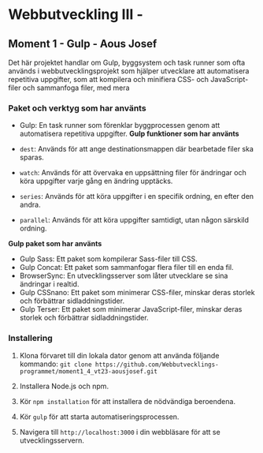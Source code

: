 # Webbutveckling III -

## Moment 1 - Gulp - Aous Josef

Det här projektet handlar om Gulp, byggsystem och task runner som ofta används i webbutvecklingsprojekt som hjälper utvecklare att automatisera repetitiva uppgifter, som att kompilera och minifiera CSS- och JavaScript-filer och sammanfoga filer, med mera

### Paket och verktyg som har använts

- Gulp: En task runner som förenklar byggprocessen genom att automatisera repetitiva uppgifter.
  **Gulp funktioner som har använts**
- `dest`: Används för att ange destinationsmappen där bearbetade filer ska sparas.

- `watch`: Används för att övervaka en uppsättning filer för ändringar och köra uppgifter varje gång en ändring upptäcks.

- `series`: Används för att köra uppgifter i en specifik ordning, en efter den andra.

- `parallel`: Används för att köra uppgifter samtidigt, utan någon särskild ordning.

**Gulp paket som har använts**

- Gulp Sass: Ett paket som kompilerar Sass-filer till CSS.
- Gulp Concat: Ett paket som sammanfogar flera filer till en enda fil.
- BrowserSync: En utvecklingsserver som låter utvecklare se sina ändringar i realtid.
- Gulp CSSnano: Ett paket som minimerar CSS-filer, minskar deras storlek och förbättrar sidladdningstider.
- Gulp Terser: Ett paket som minimerar JavaScript-filer, minskar deras storlek och förbättrar sidladdningstider.

### Installering

1.  Klona förvaret till din lokala dator genom att använda följande kommando:
    `git clone https://github.com/Webbutvecklings-programmet/moment1_4_vt23-aousjosef.git`

2.  Installera Node.js och npm.
3.  Kör `npm installation` för att installera de nödvändiga beroendena.
4.  Kör `gulp` för att starta automatiseringsprocessen.
5.  Navigera till `http://localhost:3000` i din webbläsare för att se utvecklingsservern.
